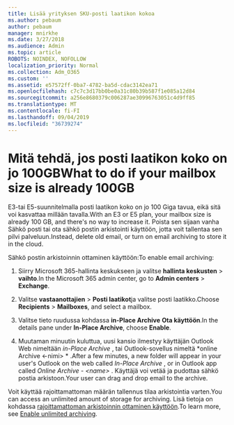 ```yaml
---
title: Lisää yrityksen SKU-posti laatikon kokoa
ms.author: pebaum
author: pebaum
manager: mnirkhe
ms.date: 3/27/2018
ms.audience: Admin
ms.topic: article
ROBOTS: NOINDEX, NOFOLLOW
localization_priority: Normal
ms.collection: Adm_O365
ms.custom: ''
ms.assetid: e57572ff-0ba7-4782-ba5d-cdac3142ea71
ms.openlocfilehash: c7c7c3d17bb0be0a31c80b39b587f1e085a12d84
ms.sourcegitcommit: a256e8680379c006287ae30996763051c4d9ff85
ms.translationtype: MT
ms.contentlocale: fi-FI
ms.lasthandoff: 09/04/2019
ms.locfileid: "36739274"
---
```

# <a name="what-to-do-if-your-mailbox-size-is-already-100gb"></a><span data-ttu-id="369af-102">Mitä tehdä, jos posti laatikon koko on jo 100GB</span><span class="sxs-lookup"><span data-stu-id="369af-102">What to do if your mailbox size is already 100GB</span></span>

<span data-ttu-id="369af-103">E3-tai E5-suunnitelmalla posti laatikon koko on jo 100 Giga tavua, eikä sitä voi kasvattaa millään tavalla.</span><span class="sxs-lookup"><span data-stu-id="369af-103">With an E3 or E5 plan, your mailbox size is already 100 GB, and there's no way to increase it.</span></span> <span data-ttu-id="369af-104">Poista sen sijaan vanha Sähkö posti tai ota sähkö postin arkistointi käyttöön, jotta voit tallentaa sen pilvi palveluun.</span><span class="sxs-lookup"><span data-stu-id="369af-104">Instead, delete old email, or turn on email archiving to store it in the cloud.</span></span> 
  
<span data-ttu-id="369af-105">Sähkö postin arkistoinnin ottaminen käyttöön:</span><span class="sxs-lookup"><span data-stu-id="369af-105">To enable email archiving:</span></span>
  
1. <span data-ttu-id="369af-106">Siirry Microsoft 365-hallinta keskukseen ja valitse **hallinta keskusten** \> **vaihto**.</span><span class="sxs-lookup"><span data-stu-id="369af-106">In the Microsoft 365 admin center, go to **Admin centers** \> **Exchange**.</span></span> 
    
2. <span data-ttu-id="369af-107">Valitse **vastaanottajien** \> **Posti laatikot**ja valitse posti laatikko.</span><span class="sxs-lookup"><span data-stu-id="369af-107">Choose **Recipients** \> **Mailboxes**, and select a mailbox.</span></span> 
    
3. <span data-ttu-id="369af-108">Valitse tieto ruudussa kohdassa **in-Place Archive** **Ota käyttöön**.</span><span class="sxs-lookup"><span data-stu-id="369af-108">In the details pane under **In-Place Archive**, choose **Enable**.</span></span> 
    
4. <span data-ttu-id="369af-109">Muutaman minuutin kuluttua, uusi kansio ilmestyy käyttäjän Outlook Web nimeltään *in-Place Archive* , tai Outlook-sovellus nimeltä \*online Archive \<-nimi\> \* .</span><span class="sxs-lookup"><span data-stu-id="369af-109">After a few minutes, a new folder will appear in your user's Outlook on the web called  *In-Place Archive*  , or in Outlook app called  *Online Archive - \<name\>*  .</span></span> <span data-ttu-id="369af-110">Käyttäjä voi vetää ja pudottaa sähkö postia arkistoon.</span><span class="sxs-lookup"><span data-stu-id="369af-110">Your user can drag and drop email to the archive.</span></span> 
    
<span data-ttu-id="369af-111">Voit käyttää rajoittamattoman määrän tallennus tilaa arkistointia varten.</span><span class="sxs-lookup"><span data-stu-id="369af-111">You can access an unlimited amount of storage for archiving.</span></span> <span data-ttu-id="369af-112">Lisä tietoja on kohdassa [rajoittamattoman arkistoinnin ottaminen käyttöön](https://docs.microsoft.com/office365/securitycompliance/enable-unlimited-archiving).</span><span class="sxs-lookup"><span data-stu-id="369af-112">To learn more, see [Enable unlimited archiving](https://docs.microsoft.com/office365/securitycompliance/enable-unlimited-archiving).</span></span>
  

